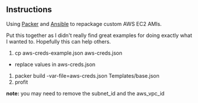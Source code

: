Instructions
------------

Using [Packer](https://packer.io/) and [Ansible](https://github.com/ansible/ansible) to repackage custom AWS EC2 AMIs.

Put this together as I didn't really find great examples for doing exactly what I wanted to. Hopefully this can help others.

1. cp aws-creds-example.json aws-creds.json
  * replace values in aws-creds.json
1. packer build -var-file=aws-creds.json Templates/base.json
1. profit

**note:** you may need to remove the subnet_id and the aws_vpc_id
